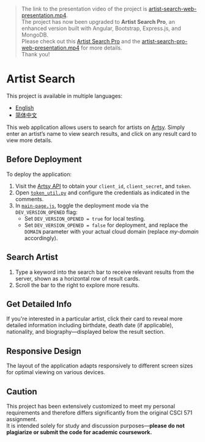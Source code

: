 > The link to the presentation video of the project is [artist-search-web-presentation.mp4](https://drive.google.com/file/d/1s1TLZP6b2hlV72P6W_J_aXHGdjfJovg7/view?usp=drive_link).  
> The project has now been upgraded to **Artist Search Pro**, an enhanced version built with Angular, Bootstrap, Express.js, and MongoDB.  
> Please check out this [Artist Search Pro](https://github.com/zhichzhang/artist-search-pro) and the [artist-search-pro-web-presentation.mp4](https://drive.google.com/file/d/1s1TLZP6b2hlV72P6W_J_aXHGdjfJovg7/view?usp=sharing) for more details.  
> Thank you!

# Artist Search

This project is available in multiple languages:

- [English](README.md)
- [简体中文](README.zh-CN.md)

This web application allows users to search for artists on [Artsy](https://www.artsy.net/). Simply enter an artist’s name to view search results, and click on any result card to view more details.

## Before Deployment

To deploy the application:

1. Visit the [Artsy API](https://developers.artsy.net/) to obtain your `client_id`, `client_secret`, and `token`.
2. Open [`token_util.py`](./app/utils/token_util.py) and configure the credentials as indicated in the comments.
3. In [`main-page.js`](./app/static/js/main-page.js), toggle the deployment mode via the `DEV_VERSION_OPENED` flag:
   - Set `DEV_VERSION_OPENED = true` for local testing.
   - Set `DEV_VERSION_OPENED = false` for deployment, and replace the `DOMAIN` parameter with your actual cloud domain (replace *my-domain* accordingly).

## Search Artist

1. Type a keyword into the search bar to receive relevant results from the server, shown as a horizontal row of result cards.  
2. Scroll the bar to the right to explore more results.

## Get Detailed Info

If you're interested in a particular artist, click their card to reveal more detailed information including birthdate, death date (if applicable), nationality, and biography—displayed below the result section.

## Responsive Design

The layout of the application adapts responsively to different screen sizes for optimal viewing on various devices.

## Caution

This project has been extensively customized to meet my personal requirements and therefore differs significantly from the original CSCI 571 assignment.  
It is intended solely for study and discussion purposes—**please do not plagiarize or submit the code for academic coursework.**
